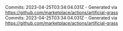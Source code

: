 Commits: 2023-04-25T03:34:04.031Z - Generated via https://github.com/marketplace/actions/artificial-grass
<br>
Commits: 2023-04-25T03:34:04.031Z - Generated via https://github.com/marketplace/actions/artificial-grass
<br>
